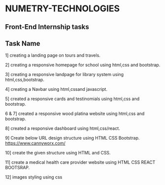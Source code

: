 # NUMETRY-TECHNOLOGIES
## Front-End Internship tasks

## Task Name

1] creating a landing page on tours and travels.

2] creating a responsive homepage for school using html,css and bootstrap.

3] creating a responsive landpage for library system using html,css,bootstrap.

4] creating a Navbar using html,cssand javascript.

5] created a responsive cards and testinomials using html,css and bootstrap.

6 & 7] created a responsive wood platina website using html,css and bootstrap.

8] created a responsive dashboard using html,css/react.

9] Create below URL design structure using HTML CSS Bootstrap.  https://www.cannyworx.com/

10] create the given structure using HTML and CSS.

11] create a medical health care provider website using HTML CSS REACT BOOTSRAP.

12] images styling using css

